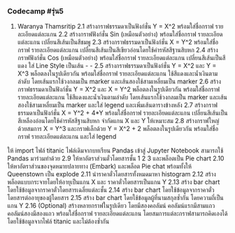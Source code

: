 ### Codecamp #รุ่น5
 1. Waranya Thamsritip
 2.1 สร้างกราฟธรรมดาเป็นฟังก์ชั่น Y = X^2 พร้อมใส่ชื่อกราฟ รายละเอียดแต่ละแกน 
 2.2 สร้างกราฟฟังก์ชั่น Sin (เหมือนตัวอย่าง) พร้อมใส่ชื่อกราฟ รายละเอียดแต่ละแกน เปลี่ยนสีเส้นเป็นสีชมพู 
 2.3 สร้างกราฟธรรมดาเป็นฟังก์ชั่น X = Y^2 พร้อมใส่ชื่อกราฟ รายละเอียดแต่ละแกน เปลี่ยนสีเส้นเป็นสีเขียวอ่อนโดยใช้ค่ารหัสสีฐานสิบหก
 2.4 สร้างกราฟฟังก์ชั่น Cos (เหมือนตัวอย่าง) พร้อมใส่ชื่อกราฟ รายละเอียดแต่ละแกน เปลี่ยนสีเส้นเป็นสีแดง ใส่ Line Style 
 เป็นเส้น - - 
 2.5 สร้างกราฟธรรมดาเป็นฟังก์ชั่น Y = X^2 และ Y = X^3 พล็อตลงในรูปเดียวกัน พร้อมใส่ชื่อกราฟ รายละเอียดแต่ละแกน ใช้สีแดงและน้ำเงินตามลำดับ โดยเส้นแรกใช้วงกลมเป็น marker และเส้นสองใช้สามเหลี่ยมเป็น marker
 2.6 สร้างกราฟธรรมดาเป็นฟังก์ชั่น Y = X^2 และ X = Y^2 พล็อตลงในรูปเดียวกัน พร้อมใส่ชื่อกราฟ รายละเอียดแต่ละแกน ใช้สีแดงและน้ำเงินตามลำดับ โดยเส้นแรกใช้วงกลมเป็น marker และเส้นสองใช้สามเหลี่ยมเป็น marker และใส่ legend และเพิ่มเส้นตารางข้างหลัง
 2.7 สร้างกราฟธรรมดาเป็นฟังก์ชั่น X = Y^2 + 4*Y พร้อมใส่ชื่อกราฟ รายละเอียดแต่ละแกน เปลี่ยนสีเส้นเป็นสีเหลืองอ่อนโดยใช้ค่ารหัสสีฐานสิบหก จำกัดแกน X และ Y ให้เหมาะสม 
 2.8 สร้างกราฟใหญ่ด้วยสมการ X = Y^3 และกราฟเล็กด้วย Y = X^2 + 2 พล็อตลงในรูปเดียวกัน พร้อมใส่ชื่อกราฟ รายละเอียดแต่ละแกน และใส่ legend
 
 ให้ import ไฟล์ titanic ไฟล์เดิมจากบทเรียน Pandas เข้าสู่ Jupyter Notebook สามารถใช้ Pandas มาร่วมทำด้วย
 2.9 ให้หาอัตราส่วนตั๋วโดยสารชั้น 1 2 3 และพล็อตเป็น Pie chart 
 2.10 ให้หาอัตราส่วนของจุดหมายปลายทาง (Embark) และพล็อต Pie chat พร้อมทั้งให้ Queenstown เป็น explode
 2.11 นำราคาตั๋วโดยสารทั้งหมดมาหา histogram
 2.12 สร้างพล็อตแบบกระจายโดยให้อายุเป็นแกน X และ ราคาตั๋วโดยสารเป็นแกน Y
 2.13 สร้าง bar chart โดยใช้ข้อมูลจากราคาตั๋วโดยสารเฉลี่ยแต่ละชั้น
 2.14 สร้าง bar chart โดยใช้ข้อมูลจากราคาตั๋วโดยสารต่ออายุของผู้โดยสาร
 2.15 สร้าง bar chart โดยใช้ข้อมูลผู้ที่นามสกุลซ้ำกัน โดยความถี่เป็นแกน Y
 2.16 (Optional) สร้างหลายกราฟในรูปเดียว โดยมีสองคอลัมน์ คอลัมน์แรกมีสามแถว คอลัมน์สองมีสองแถว พร้อมใส่ชื่อกราฟ รายละเอียดแต่ละแกน โดยสมการแต่ละกราฟสามารถคิดเองได้โดยใช้ข้อมูลจากไฟล์ titanic และไม่ต้องซ้ำกัน



